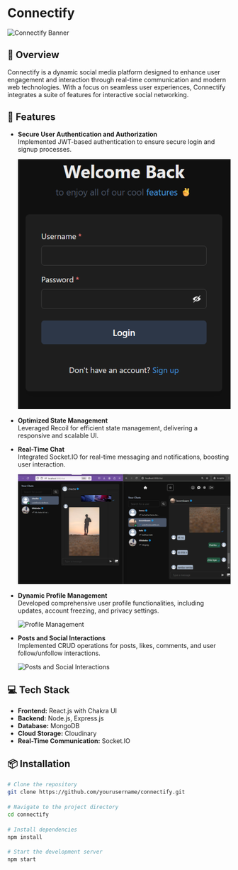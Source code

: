  # Connectify

![Connectify Banner](https://via.placeholder.com/1200x300?text=Connectify)  

## 🚀 Overview

Connectify is a dynamic social media platform designed to enhance user engagement and interaction through real-time communication and modern web technologies. With a focus on seamless user experiences, Connectify integrates a suite of features for interactive social networking.

## 🌟 Features

- **Secure User Authentication and Authorization**  
  Implemented JWT-based authentication to ensure secure login and signup processes.

  ![Authentication](https://github.com/shivamnit123/socialpulse/blob/main/login.png)

- **Optimized State Management**  
  Leveraged Recoil for efficient state management, delivering a responsive and scalable UI.

- **Real-Time Chat**  
  Integrated Socket.IO for real-time messaging and notifications, boosting user interaction.

  ![Real-Time Chat](https://github.com/shivamnit123/socialpulse/blob/main/chat.png)

- **Dynamic Profile Management**  
  Developed comprehensive user profile functionalities, including updates, account freezing, and privacy settings.

  ![Profile Management](https://via.placeholder.com/600x400?text=Profile+Management)

- **Posts and Social Interactions**  
  Implemented CRUD operations for posts, likes, comments, and user follow/unfollow interactions.

  ![Posts and Social Interactions](https://via.placeholder.com/600x400?text=Posts+and+Interactions)

## 💻 Tech Stack

- **Frontend:** React.js with Chakra UI
- **Backend:** Node.js, Express.js
- **Database:** MongoDB
- **Cloud Storage:** Cloudinary
- **Real-Time Communication:** Socket.IO

## 📦 Installation

```bash
# Clone the repository
git clone https://github.com/yourusername/connectify.git

# Navigate to the project directory
cd connectify

# Install dependencies
npm install

# Start the development server
npm start
